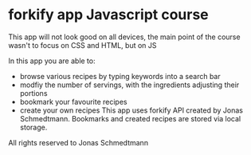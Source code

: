 # forkify app Javascript course

This app will not look good on all devices, the main point of the course wasn't to focus on CSS and HTML, but on JS

In this app you are able to:
- browse various recipes by typing keywords into a search bar
- modfiy the number of servings, with the ingredients adjusting their portions
- bookmark your favourite recipes
- create your own recipes
This app uses forkify API created by Jonas Schmedtmann.
Bookmarks and created recipes are stored via local storage.

All rights reserved to Jonas Schmedtmann
